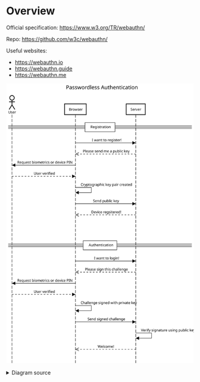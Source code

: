 Overview
========

Official specification: https://www.w3.org/TR/webauthn/

Repo: https://github.com/w3c/webauthn/

Useful websites:

- https://webauthn.io
- https://webauthn.guide
- https://webauthn.me


![Overview diagram](overview.svg)

<details>
    <summary>Diagram source</summary>
    Made with https://sequencediagram.org
<pre>
title Passwordless Authentication

actor User

==Registration==

Browser->Server: I want to register!
Browser<<--Server: Please send me a public key
Browser->User: Request biometrics or device PIN
User-->Browser: User verified
Browser->Browser: Cryptographic key pair created
Browser->Server: Send public key
Browser<<--Server: Device regsitered!

space
space

==Authentication==

Browser->Server: I want to login!
Browser<<--Server: Please sign this challenge
Browser->User: Request biometrics or device PIN
User-->Browser: User verified
Browser->Browser: Challenge signed with private key
Browser->Server: Send signed challenge
Server->Server: Verify signature using public key
Browser<<--Server: Welcome!
</pre>
</details>
